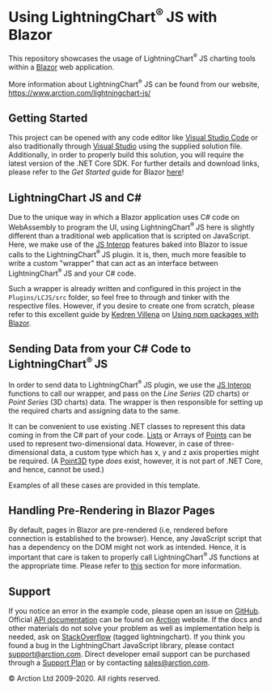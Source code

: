 # Using LightningChart<sup>&#174; </sup> JS with Blazor
This repository showcases the usage of LightningChart<sup>&#174;</sup> JS charting tools within a [Blazor][0] web application.

More information about LightningChart<sup>&#174;</sup> JS can be found from our website, https://www.arction.com/lightningchart-js/

## Getting Started
This project can be opened with any code editor like [Visual Studio Code][1] or also traditionally through [Visual Studio][2] using the supplied solution file. Additionally, in order to properly build this solution, you will require the latest version of the .NET Core SDK. For further details and download links, please refer to the *Get Started* guide for Blazor [here][3]!

## LightningChart JS and C#
Due to the unique way in which a Blazor application uses C# code on  WebAssembly to program the UI, using LightningChart<sup>&#174; </sup> JS here is slightly different than a traditional web application that is scripted on JavaScript. Here, we make use of the [JS Interop][5] features baked into Blazor to issue calls to the LightningChart<sup>&#174; </sup> JS plugin. It is, then, much more feasible to write a custom "wrapper" that can act as an interface between LightningChart<sup>&#174; </sup> JS and your C# code.

Such a wrapper is already written and configured in this project in the `Plugins/LCJS/src` folder, so feel free to through and tinker with the respective files. However, if you desire to create one from scratch, please refer to this excellent guide by [Kedren Villena](https://medium.com/@kedren.villena?source=post_page-----2b0310279320--------------------------------) on [Using npm packages with Blazor][4].

## Sending Data from your C# Code to LightningChart<sup>&#174; </sup> JS
In order to send data to LightningChart<sup>&#174; </sup> JS plugin, we use the [JS Interop][5] functions to call our wrapper, and pass on the *Line Series* (2D charts) or *Point Series* (3D charts) data. The wrapper is then responsible for setting up the required charts and assigning data to the same. 

It can be convenient to use existing .NET classes to represent this data coming in from the C# part of your code. [Lists][6] or Arrays of [Points][7] can be used to represent two-dimensional data. However, in case of three-dimensional data, a custom type which has x, y and z axis properties might be required. (A [Point3D][8] type *does* exist, however, it is not part of .NET Core, and hence, cannot be used.)

Examples of all these cases are provided in this template.

## Handling Pre-Rendering in Blazor Pages
By default, pages in Blazor are pre-rendered (i.e, rendered before connection is established to the browser). Hence, any JavaScript script that has a dependency on the DOM might not work as intended. Hence, it is important that care is taken to properly call LightningChart<sup>&#174; </sup> JS functions at the appropriate time. Please refer to [this][9] section for more information.

## Support
If you notice an error in the example code, please open an issue on [GitHub][10].
Official [API documentation][11] can be found on [Arction][12] website.
If the docs and other materials do not solve your problem as well as implementation help is needed, ask on [StackOverflow][13] (tagged lightningchart).
If you think you found a bug in the LightningChart JavaScript library, please contact support@arction.com.
Direct developer email support can be purchased through a [Support Plan][14] or by contacting sales@arction.com.

© Arction Ltd 2009-2020. All rights reserved.

[0]: https://dotnet.microsoft.com/apps/aspnet/web-apps/blazor
[1]: https://code.visualstudio.com/
[2]: https://visualstudio.microsoft.com/
[3]: https://dotnet.microsoft.com/learn/aspnet/blazor-tutorial/install
[4]: https://medium.com/swlh/using-npm-packages-with-blazor-2b0310279320
[5]: https://docs.microsoft.com/en-us/aspnet/core/blazor/call-javascript-from-dotnet?view=aspnetcore-3.1
[6]: https://docs.microsoft.com/en-us/dotnet/api/system.collections.generic.list-1?view=netcore-3.1
[7]: https://docs.microsoft.com/en-us/dotnet/api/system.drawing.point?view=netcore-3.1
[8]: https://docs.microsoft.com/en-us/dotnet/api/system.windows.media.media3d.point3d?view=netcore-3.1
[9]: https://docs.microsoft.com/en-us/aspnet/core/blazor/call-javascript-from-dotnet?view=aspnetcore-3.1#detect-when-a-blazor-server-app-is-prerendering
[10]: https://github.com/Arction/lcjs-html-example/issues
[11]: https://www.arction.com/lightningchart-js-api-documentation
[12]: https://www.arction.com
[13]: https://stackoverflow.com/questions/tagged/lightningchart
[14]: https://www.arction.com/support-services/
